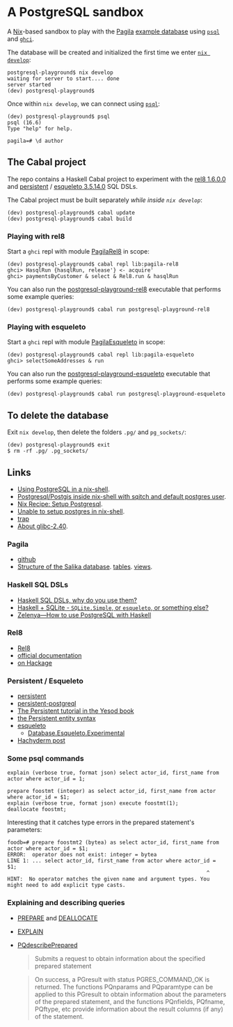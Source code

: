 # A PostgreSQL sandbox

A [Nix](https://github.com/NixOS/nix)-based sandbox to play with the [Pagila](https://github.com/devrimgunduz/pagila) [example database](https://dev.mysql.com/doc/sakila/en/sakila-structure.html) using [`psql`](https://www.postgresql.org/docs/current/app-psql.html) and [`ghci`](https://downloads.haskell.org/ghc/latest/docs/users_guide/ghci.html).

The database will be created and initialized the first time we enter [`nix develop`](https://nix.dev/manual/nix/2.18/command-ref/new-cli/nix3-develop):

    postgresql-playground$ nix develop
    waiting for server to start.... done
    server started
    (dev) postgresql-playground$ 

Once within `nix develop`, we can connect using [`psql`](https://www.postgresql.org/docs/current/app-psql.html):

    (dev) postgresql-playground$ psql
    psql (16.6)
    Type "help" for help.

    pagila=# \d author

## The Cabal project

The repo contains a Haskell Cabal project to experiment with the [rel8 1.6.0.0](https://hackage.haskell.org/package/rel8) and [persistent](https://hackage.haskell.org/package/persistent) / [esqueleto 3.5.14.0](https://hackage.haskell.org/package/esqueleto-3.5.14.0) SQL DSLs.

The Cabal project must be built separately *while inside `nix develop`*:

    (dev) postgresql-playground$ cabal update
    (dev) postgresql-playground$ cabal build

### Playing with rel8

Start a `ghci` repl with module [PagilaRel8](./lib-rel8/PagilaRel8.hs) in scope:

    (dev) postgresql-playground$ cabal repl lib:pagila-rel8
    ghci> HasqlRun {hasqlRun, release'} <- acquire'
    ghci> paymentsByCustomer & select & Rel8.run & hasqlRun

You can also run the [postgresql-playground-rel8](https://github.com/danidiaz/postgresql-playground/blob/main/app-rel8/PagilaRel8Main.hs) executable that performs some example queries:

    (dev) postgresql-playground$ cabal run postgresql-playground-rel8

### Playing with esqueleto

Start a `ghci` repl with module [PagilaEsqueleto](./lib-esqueleto/PagilaEsqueleto.hs) in scope:

    (dev) postgresql-playground$ cabal repl lib:pagila-esqueleto
    ghci> selectSomeAddresses & run

You can also run the [postgresql-playground-esqueleto](https://github.com/danidiaz/postgresql-playground/blob/main/app-esqueleto/PagilaEsqueletoMain.hs) executable that performs some example queries:

    (dev) postgresql-playground$ cabal run postgresql-playground-esqueleto

## To delete the database

Exit `nix develop`, then delete the folders `.pg/` and `pg_sockets/`: 

    (dev) postgresql-playground$ exit
    $ rm -rf .pg/ .pg_sockets/

## Links

- [Using PostgreSQL in a nix-shell](https://mgdm.net/weblog/postgresql-in-a-nix-shell/). 
- [Postgresql/Postgis inside nix-shell with sqitch and default postgres user](https://gist.github.com/gusmacaulay/9dc5793439750912458f3c6a8945de7d). 
- [Nix Recipe: Setup Postgresql](https://zeroes.dev/p/nix-recipe-for-postgresql/). 
- [Unable to setup postgres in nix-shell](https://discourse.nixos.org/t/unable-to-setup-postgres-in-nix-shell/14813/2). 
- [trap](https://www.ludovicocaldara.net/dba/bash-tips-7-cleanup-on-exit/)
- [About glibc-2.40](https://www.phoronix.com/news/GNU-C-Library-Glibc-2.40).

### Pagila

- [github](https://github.com/devrimgunduz/pagila)
- [Structure of the Salika database](https://dev.mysql.com/doc/sakila/en/sakila-structure.html). [tables](https://dev.mysql.com/doc/sakila/en/sakila-structure-tables.html). [views](https://dev.mysql.com/doc/sakila/en/sakila-structure-views.html).

### Haskell SQL DSLs

- [Haskell SQL DSLs, why do you use them?](https://www.reddit.com/r/haskell/comments/1ezj3il/haskell_sql_dsls_why_do_you_use_them/)
- [Haskell + SQLite - `SQLite.Simple`, or `esqueleto`, or something else?](https://www.reddit.com/r/haskell/comments/s4dnp7/haskell_sqlite_sqlitesimple_or_esqueleto_or/)
- [Zelenya—How to use PostgreSQL with Haskell](https://dev.to/zelenya/series/24889)

### Rel8

- [Rel8](https://github.com/circuithub/rel8)
- [official documentation](https://rel8.readthedocs.io/en/latest/)
- [on Hackage](https://hackage.haskell.org/package/rel8)

### Persistent / Esqueleto 

- [persistent](https://hackage.haskell.org/package/persistent) 
- [persistent-postgreql](https://hackage.haskell.org/package/persistent-postgresql) 
- [The Persistent tutorial in the Yesod book](https://www.yesodweb.com/book/persistent)
- [the Persistent entity syntax](https://hackage.haskell.org/package/persistent-2.14.6.3/docs/Database-Persist-Quasi.html)
- [esqueleto](https://hackage.haskell.org/package/esqueleto)
    - [Database.Esqueleto.Experimental](https://hackage.haskell.org/package/esqueleto-3.5.14.0/docs/Database-Esqueleto-Experimental.html)
- [Hachyderm post](https://hachyderm.io/@DiazCarrete/113810714496179726)

### Some psql commands

    explain (verbose true, format json) select actor_id, first_name from actor where actor_id = 1;
    
    prepare foostmt (integer) as select actor_id, first_name from actor where actor_id = $1;
    explain (verbose true, format json) execute foostmt(1);
    deallocate foostmt;
    
Interesting that it catches type errors in the prepared statement's parameters:

    foodb=# prepare foostmt2 (bytea) as select actor_id, first_name from actor where actor_id = $1;
    ERROR:  operator does not exist: integer = bytea
    LINE 1: ... select actor_id, first_name from actor where actor_id = $1;
                                                                    ^
    HINT:  No operator matches the given name and argument types. You might need to add explicit type casts.
    
### Explaining and describing queries

- [PREPARE](https://www.postgresql.org/docs/current/sql-prepare.html) and [DEALLOCATE](https://www.postgresql.org/docs/current/sql-deallocate.html)

- [EXPLAIN](https://www.postgresql.org/docs/current/sql-explain.html)

- [PQdescribePrepared](https://www.postgresql.org/docs/9.5/libpq-exec.html#LIBPQ-EXEC-SELECT-INFO)

  > Submits a request to obtain information about the specified prepared statement

  > On success, a PGresult with status PGRES_COMMAND_OK is returned. The functions PQnparams and PQparamtype can be applied to this PGresult to obtain information about the parameters of the prepared statement, and the functions PQnfields, PQfname, PQftype, etc provide information about the result columns (if any) of the statement.